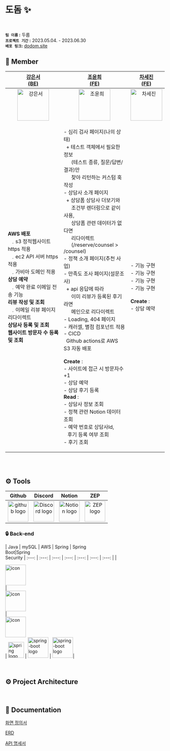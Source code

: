 # 도돔 :sparkles: 

<br/>

**`팀 이름` :**  두룹<br/>
**`프로젝트 기간` :** 2023.05.04. - 2023.06.30<br/>
**`배포 링크`:** [dodom.site]((https://dodom.site/)) <br/>

## 🙋 Member
|[강은서<br>(BE)](https://github.com/kdmstj)|[조윤희<br>(FE)](https://github.com/YUNH7)|[차세진<br>(FE)](https://github.com/chasj0326)|
| :----------------------------------------------------------------------------------------------------: | :--------------------------------------------------------------------------------------------------------------------------------------------------------------------------------------------------------------------------------------------------------------------------------------------------------------------------------------------------------------------------------------------------------------------------------------------------------------------------------------------------------------------------------------------------------------------------------------------------------------------------------------------------------------------------------------------------------------------------------------------------------------------------------------------------------------------------------------------------------------------------------------------------------------------------------------------------------------------------------------------------------------------: | :---------------------------------------------------------------------------------------------------------------: |
| <img alt="강은서" src="https://avatars.githubusercontent.com/u/62414231?v=4" height="100" width="100"> |<img alt="조윤희" src="https://avatars.githubusercontent.com/u/113083398?v=4" height="100" width="100"> |<img alt="차세진" src="https://avatars.githubusercontent.com/u/62418379?v=4" height="100" width="100">|
|<p align="left">**AWS 배포**<br/>&ensp;﹒s3 정적웹사이트 https 적용<br/>&ensp;﹒ec2 API 서버 https 적용<br/>&ensp;﹒가비아 도메인 적용<br/>**상담 예약**<br/>&ensp;﹒예약 완료 이메일 전송 기능<br/>**리뷰 작성 및 조회**<br/>&ensp;﹒이메일 리뷰 페이지 리다이렉트<br/>**상담사 등록 및 조회**<br/>**웹사이트 방문자 수 등록 및 조회**</p>| <p align="left" >- 심리 검사 페이지(나의 상태)<br/>&ensp;+ 테스트 객체에서 필요한 정보<br/>&ensp;&ensp;&ensp;(테스트 종류, 질문/답변/결과)만<br/>&ensp;&ensp;&ensp;찾아 리턴하는 커스텀 훅 작성<br/>- 상담사 소개 페이지<br/>&ensp;+ 상담폼 상담사 더보기와<br/>&ensp;&ensp;&ensp;조건부 렌더링으로 같이 사용,<br/>&ensp;&ensp;&ensp;상담폼 관련 데이터가 없다면<br/>&ensp;&ensp;&ensp;리다이렉트<br/>&ensp;&ensp;&ensp;(/reserve/counsel > /counsel)<br/>- 정책 소개 페이지(추천 사업)<br/>- 만족도 조사 페이지(설문조사)<br/>&ensp;+ api 응답에 따라<br/>&ensp;&ensp;&ensp;이미 리뷰가 등록된 후기라면<br/>&ensp;&ensp;&ensp;메인으로 리다이렉트<br/>- Loading, 404 페이지<br/>- 캐러셀, 별점 컴포넌트 적용<br/>- CICD<br/>&ensp;Github actions로 AWS S3 자동 배포<br/><br/>**Create** :<br/>- 사이트에 접근 시 방문자수 +1<br/>- 상담 예약<br/>- 상담 후기 등록<br/>**Read** :<br/>- 상담사 정보 조회<br/>- 정책 관련 Notion 데이터 조회<br/>- 예약 번호로 상담사Id,<br/>&ensp; 후기 등록 여부 조회<br/>- 후기 조회 | <p align="left">- 기능 구현<br/>- 기능 구현<br/>- 기능 구현<br/>- 기능 구현<br/><br/>**Create** :<br/>- 상담 예약 |

<br/>


<br/>

## <span style=""> ⚙️ **Tools** </span>
| Github | Discord |Notion|ZEP|
| :---: | :---: |:---:|:---:|
| <img alt="github logo" src="https://techstack-generator.vercel.app/github-icon.svg" width="65" height="65"> | <img alt="Discord logo" src="https://assets-global.website-files.com/6257adef93867e50d84d30e2/62595384e89d1d54d704ece7_3437c10597c1526c3dbd98c737c2bcae.svg" height="65" width="65"> |<img alt="Notion logo" src="https://www.notion.so/cdn-cgi/image/format=auto,width=640,quality=100/front-static/shared/icons/notion-app-icon-3d.png" height="65" width="65">|<img alt="ZEP logo" src="https://yt3.googleusercontent.com/jCFZ68VFF9Eb-8pGlSnPz9vspShDQbplbp7S049fR4c8bfYxmlTEmBq9TOboJMuCLoFdmxJY=s176-c-k-c0x00ffffff-no-rj" height="65" width="65">|

### <span style="">🔒  **Back-end** </span>
| Java | mySQL | AWS | Spring | Spring<br>Boot|Spring<br/>Security
| :---: | :---: | :---: | :---: | :---: | :---: | :---: |
| <div style="display: flex; align-items: flex-start;"><img src="https://techstack-generator.vercel.app/java-icon.svg" alt="icon" width="65" height="65" /></div> | <div style="display: flex; align-items: flex-start;"><img src="https://techstack-generator.vercel.app/mysql-icon.svg" alt="icon" width="65" height="65" /></div> | <div style="display: flex; align-items: flex-start;"><img src="https://techstack-generator.vercel.app/aws-icon.svg" alt="icon" width="65" height="65" /></div> | <img alt="spring logo" src="https://www.vectorlogo.zone/logos/springio/springio-icon.svg" height="50" width="50" > | <img alt="spring-boot logo" src="https://t1.daumcdn.net/cfile/tistory/27034D4F58E660F616" width="65" height="65" > | <img alt="spring-boot logo" src="https://blog.kakaocdn.net/dn/dIQDQP/btqZ09ESd8T/0ibqtotW52OaJS8HznXDQK/img.png" width="65" height="65" >|

<br/>

## <span style=""> ⚙️ **Project Architecture** </span>

<br/>

## :notebook: Documentation

[화면 정의서]()

[ERD]()

[API 명세서]()


<br/>

